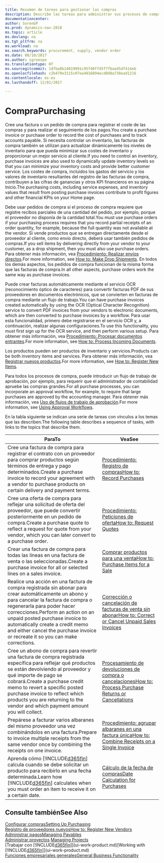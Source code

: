 ```yaml
---
title: Resumen de tareas para gestionar las compras
description: Describe las tareas para administrar sus procesos de compra o aprovisionamiento, incluido el modo en que funcionan las facturas de compra y los pedidos de compra.
documentationcenter: 
author: SorenGP
ms.prod: dynamics-nav-2018
ms.topic: article
ms.devlang: na
ms.tgt_pltfrm: na
ms.workload: na
ms.search.keywords: procurement, supply, vendor order
ms.date: 08/10/2017
ms.author: sgroespe
ms.translationtype: HT
ms.sourcegitcommit: 1dfba8b14019991c95f40ffd5f7fbaed5df414eb
ms.openlocfilehash: c2b479e3115c07ea4816894ecd898a738ead1216
ms.contentlocale: es-es
ms.lasthandoff: 12/01/2017

---
```

# <a name="purchasing"></a><span data-ttu-id="28185-103">Compra</span><span class="sxs-lookup"><span data-stu-id="28185-103">Purchasing</span></span>
<span data-ttu-id="28185-104">Cree una factura o un pedido de compra para registrar el coste de las compras y para realizar el seguimiento de los pagos.</span><span class="sxs-lookup"><span data-stu-id="28185-104">You create a purchase invoice or purchase order to record the cost of purchases and to track accounts payable.</span></span> <span data-ttu-id="28185-105">Si necesita controlar un inventario, las facturas de compra también se utilizan para actualizar dinámicamente los niveles de inventario para que pueda minimizar sus costes de inventario y proporcionar un mejor servicio al cliente.</span><span class="sxs-lookup"><span data-stu-id="28185-105">If you need to control an inventory, purchase invoices are also used to dynamically update inventory levels so that you can minimize your inventory costs and provide better customer service.</span></span> <span data-ttu-id="28185-106">Los costes de compra, incluidos los gastos del servicio y los valores de inventario resultantes del registro de las facturas de compra, contribuyen a las cifras de ganancias y otros KPI financieros en su página Inicio.</span><span class="sxs-lookup"><span data-stu-id="28185-106">The purchasing costs, including service expenses, and inventory values that result from posting purchase invoices contribute to profit figures and other financial KPIs on your Home page.</span></span>

<span data-ttu-id="28185-107">Debe usar pedidos de compra si el proceso de compra requiere que registre recibos parciales de una cantidad del pedido, por ejemplo, porque el proveedor no disponía de la cantidad total.</span><span class="sxs-lookup"><span data-stu-id="28185-107">You must use purchase orders if your purchasing process requires that you record partial receipts of an order quantity, for example, because the full quantity was not available at the vendor.</span></span> <span data-ttu-id="28185-108">Si vende productos que se entregan directamente desde el proveedor al cliente, como envío directo, deberá usar también pedidos de compras.</span><span class="sxs-lookup"><span data-stu-id="28185-108">If you sell items by delivering directly from your vendor to your customer, as a drop shipment, then you must also use purchase orders.</span></span> <span data-ttu-id="28185-109">Para obtener más información, vea [Procedimiento: Realizar envíos directos](sales-how-drop-shipment.md).</span><span class="sxs-lookup"><span data-stu-id="28185-109">For more information, see [How to: Make Drop Shipments](sales-how-drop-shipment.md).</span></span> <span data-ttu-id="28185-110">En todos los demás aspectos, los pedidos de compra funcionan de la misma forma que las facturas de compra.</span><span class="sxs-lookup"><span data-stu-id="28185-110">In all other aspects, purchase orders work the same way as purchase invoices.</span></span>

<span data-ttu-id="28185-111">Puede crear facturas automáticamente mediante el servicio OCR (reconocimiento óptico de caracteres) para convertir facturas PDF de sus proveedores en documentos electrónicos, que se convierten en facturas de compra mediante un flujo de trabajo.</span><span class="sxs-lookup"><span data-stu-id="28185-111">You can have purchase invoices created automatically by using the OCR (Optical Character Recognition) service to convert PDF invoices from your vendors to electronic documents, which are then converted to purchase invoices by a workflow.</span></span> <span data-ttu-id="28185-112">Para usar esta funcionalidad, primero debe registrarse en el servicio OCR y, a continuación, realizar algunas configuraciones.</span><span class="sxs-lookup"><span data-stu-id="28185-112">To use this functionality, you must first sign up for the OCR service, and then perform various setup.</span></span> <span data-ttu-id="28185-113">Para obtener más información, vea [Procedimiento: Procesar documentos entrantes](across-process-income-documents.md).</span><span class="sxs-lookup"><span data-stu-id="28185-113">For more information, see [How to: Process Incoming Documents](across-process-income-documents.md).</span></span>      

<span data-ttu-id="28185-114">Los productos pueden ser productos de inventario y servicios.</span><span class="sxs-lookup"><span data-stu-id="28185-114">Products can be both inventory items and services.</span></span> <span data-ttu-id="28185-115">Para obtener más información, vea [Registrar nuevos productos](inventory-how-register-new-items.md).</span><span class="sxs-lookup"><span data-stu-id="28185-115">For more information, see [How to: Register New Items](inventory-how-register-new-items.md).</span></span>

<span data-ttu-id="28185-116">Para todos los procesos de compra, puede introducir un flujo de trabajo de aprobación, por ejemplo, para requerir que el administrador de contabilidad apruebe las compras grandes.</span><span class="sxs-lookup"><span data-stu-id="28185-116">For all purchase processes, you can incorporate an approval workflow, for example, to require that large purchases are approved by the accounting manager.</span></span> <span data-ttu-id="28185-117">Para obtener más información, vea [Uso de flujos de trabajo de aprobación](across-how-use-approval-workflows.md).</span><span class="sxs-lookup"><span data-stu-id="28185-117">For more information, see [Using Approval Workflows](across-how-use-approval-workflows.md).</span></span>

<span data-ttu-id="28185-118">En la tabla siguiente se indican una serie de tareas con vínculos a los temas que las describen.</span><span class="sxs-lookup"><span data-stu-id="28185-118">The following table describes a sequence of tasks, with links to the topics that describe them.</span></span>

| <span data-ttu-id="28185-119">Para</span><span class="sxs-lookup"><span data-stu-id="28185-119">To</span></span> | <span data-ttu-id="28185-120">Vea</span><span class="sxs-lookup"><span data-stu-id="28185-120">See</span></span> |
| --- | --- |
| <span data-ttu-id="28185-121">Cree una factura de compra para registrar el contrato con un proveedor para comprar productos según términos de entrega y pago determinados.</span><span class="sxs-lookup"><span data-stu-id="28185-121">Create a purchase invoice to record your agreement with a vendor to purchase products on certain delivery and payment terms.</span></span> |[<span data-ttu-id="28185-122">Procedimiento: Registro de compras</span><span class="sxs-lookup"><span data-stu-id="28185-122">How to: Record Purchases</span></span>](purchasing-how-record-purchases.md) |
|<span data-ttu-id="28185-123">Cree una oferta de compra para reflejar una solicitud de oferta del proveedor, que puede convertir posteriormente en un pedido de compra.</span><span class="sxs-lookup"><span data-stu-id="28185-123">Create a purchase quote to reflect a request for quote from your vendor, which you can later convert to a purchase order.</span></span>|[<span data-ttu-id="28185-124">Procedimiento: Peticiones de oferta</span><span class="sxs-lookup"><span data-stu-id="28185-124">How to: Request Quotes</span></span>](purchasing-how-request-quotes.md)|
| <span data-ttu-id="28185-125">Crear una factura de compra para todas las líneas en una factura de venta o las seleccionadas.</span><span class="sxs-lookup"><span data-stu-id="28185-125">Create a purchase invoice for all or selected lines on a sales invoice.</span></span> |[<span data-ttu-id="28185-126">Comprar productos para una venta</span><span class="sxs-lookup"><span data-stu-id="28185-126">How to: Purchase Items for a Sale</span></span>](purchasing-how-purchase-products-sale.md) |
| <span data-ttu-id="28185-127">Realice una acción en una factura de compra registrada sin abonar para crear automáticamente un abono y para cancelar la factura de compra o regenerarla para poder hacer correcciones.</span><span class="sxs-lookup"><span data-stu-id="28185-127">Perform an action on an unpaid posted purchase invoice to automatically create a credit memo and either cancel the purchase invoice or recreate it so you can make corrections.</span></span> |[<span data-ttu-id="28185-128">Corrección o cancelación de facturas de venta sin abonar</span><span class="sxs-lookup"><span data-stu-id="28185-128">How to: Correct or Cancel Unpaid Sales Invoices</span></span>](purchasing-how-correct-cancel-unpaid-purchase-invoices.md) |
| <span data-ttu-id="28185-129">Cree un abono de compra para revertir una factura de compra registrada específica para reflejar qué productos se están devolviendo al proveedor y qué importe de pago se cobrará.</span><span class="sxs-lookup"><span data-stu-id="28185-129">Create a purchase credit memo to revert a specific posted purchase invoice to reflect which products you are returning to the vendor and which payment amount you will collect.</span></span> |[<span data-ttu-id="28185-130">Procesamiento de devoluciones de compra o cancelaciones</span><span class="sxs-lookup"><span data-stu-id="28185-130">How to: Process Purchase Returns or Cancellations</span></span>](purchasing-how-register-new-vendors.md) |
|<span data-ttu-id="28185-131">Prepárese a facturar varios albaranes del mismo proveedor una vez combinándolos en una factura.</span><span class="sxs-lookup"><span data-stu-id="28185-131">Prepare to invoice multiple receipts from the same vendor once by combining the receipts on one invoice.</span></span>|[<span data-ttu-id="28185-132">Procedimiento: agrupar albaranes en una factura única</span><span class="sxs-lookup"><span data-stu-id="28185-132">How to: Combine Receipts on a Single Invoice</span></span>](purchasing-how-to-combine-receipts.md)|
| <span data-ttu-id="28185-133">Aprenda cómo [!INCLUDE[d365fin](includes/d365fin_md.md)] calcula cuando se debe solicitar un producto para recibirlo en una fecha determinada.</span><span class="sxs-lookup"><span data-stu-id="28185-133">Learn how [!INCLUDE[d365fin](includes/d365fin_md.md)] calculates when you must order an item to receive it on a certain date.</span></span>|[<span data-ttu-id="28185-134">Cálculo de la fecha de compras</span><span class="sxs-lookup"><span data-stu-id="28185-134">Date Calculation for Purchases</span></span>](purchasing-date-calculation-for-purchases.md)|

## <a name="see-also"></a><span data-ttu-id="28185-135">Consulte también</span><span class="sxs-lookup"><span data-stu-id="28185-135">See Also</span></span>
[<span data-ttu-id="28185-136">Configurar compras</span><span class="sxs-lookup"><span data-stu-id="28185-136">Setting Up Purchasing</span></span>](purchasing-setup-purchasing.md)  
[<span data-ttu-id="28185-137">Registro de proveedores nuevos</span><span class="sxs-lookup"><span data-stu-id="28185-137">How to: Register New Vendors</span></span>](purchasing-how-register-new-vendors.md)  
[<span data-ttu-id="28185-138">Administrar pagos</span><span class="sxs-lookup"><span data-stu-id="28185-138">Managing Payables</span></span>](payables-manage-payables.md)  
<span data-ttu-id="28185-139">[Administrar proyectos](projects-manage-projects.md)  </span><span class="sxs-lookup"><span data-stu-id="28185-139">[Managing Projects](projects-manage-projects.md)  </span></span>  
<span data-ttu-id="28185-140">[Trabajar con [!INCLUDE[d365fin](includes/d365fin_md.md)]](ui-work-product.md)</span><span class="sxs-lookup"><span data-stu-id="28185-140">[Working with [!INCLUDE[d365fin](includes/d365fin_md.md)]](ui-work-product.md)</span></span>  
[<span data-ttu-id="28185-141">Funciones empresariales generales</span><span class="sxs-lookup"><span data-stu-id="28185-141">General Business Functionality</span></span>](ui-across-business-areas.md)

## 

